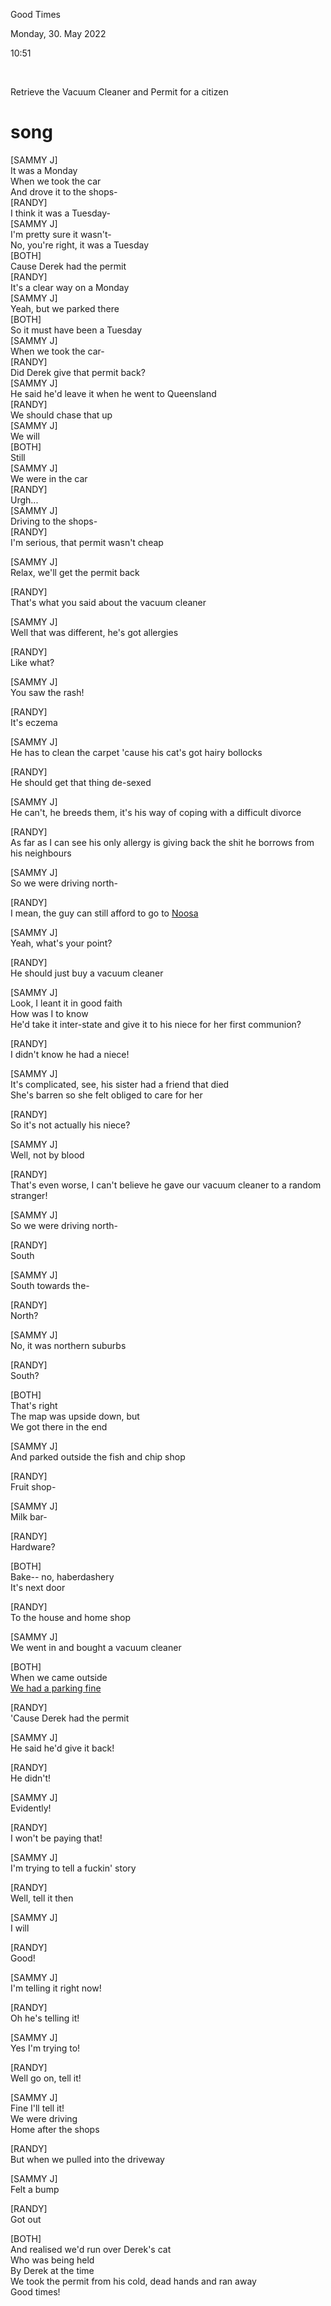 Good Times

Monday, 30. May 2022

10:51

 

Retrieve the Vacuum Cleaner and Permit for a citizen
# song
[SAMMY J]  
It was a Monday  
When we took the car  
And drove it to the shops-  
[RANDY]  
I think it was a Tuesday-  
[SAMMY J]  
I'm pretty sure it wasn't-  
No, you're right, it was a Tuesday  
[BOTH]  
Cause Derek had the permit  
[RANDY]  
It's a clear way on a Monday  
[SAMMY J]  
Yeah, but we parked there  
[BOTH]  
So it must have been a Tuesday  
[SAMMY J]  
When we took the car-  
[RANDY]  
Did Derek give that permit back?  
[SAMMY J]  
He said he'd leave it when he went to Queensland  
[RANDY]  
We should chase that up  
[SAMMY J]  
We will  
[BOTH]  
Still  
[SAMMY J]  
We were in the car  
[RANDY]  
Urgh...  
[SAMMY J]  
Driving to the shops-  
[RANDY]  
I'm serious, that permit wasn't cheap  
  
[SAMMY J]  
Relax, we'll get the permit back  
  
[RANDY]  
That's what you said about the vacuum cleaner  
  
[SAMMY J]  
Well that was different, he's got allergies  
  
[RANDY]  
Like what?  
  
[SAMMY J]  
You saw the rash!  
  
[RANDY]  
It's eczema  
  
[SAMMY J]  
He has to clean the carpet 'cause his cat's got hairy bollocks  

[RANDY]  
He should get that thing de-sexed  
  
[SAMMY J]  
He can't, he breeds them, it's his way of coping with a difficult divorce  
  
[RANDY]  
As far as I can see his only allergy is giving back the shit he borrows from his neighbours  
  
[SAMMY J]  
So we were driving north-  
  
[RANDY]  
I mean, the guy can still afford to go to [Noosa](https://genius.com/22557194/Sammy-j-and-randy-good-times/Noosa)  
  
[SAMMY J]  
Yeah, what's your point?  
  
[RANDY]  
He should just buy a vacuum cleaner  
  
[SAMMY J]  
Look, I leant it in good faith  
How was I to know  
He'd take it inter-state and give it to his niece for her first communion?  
  
[RANDY]  
I didn't know he had a niece!  
  
[SAMMY J]  
It's complicated, see, his sister had a friend that died  
She's barren so she felt obliged to care for her  
  
[RANDY]  
So it's not actually his niece?  
  
[SAMMY J]  
Well, not by blood  
  
[RANDY]  
That's even worse, I can't believe he gave our vacuum cleaner to a random stranger!  
  
[SAMMY J]  
So we were driving north-  
  
[RANDY]  
South  
  
[SAMMY J]  
South towards the-  
  
[RANDY]  
North?  
  
[SAMMY J]  
No, it was northern suburbs  
  
[RANDY]  
South?  
  
[BOTH]  
That's right  
The map was upside down, but  
We got there in the end  
  
[SAMMY J]  
And parked outside the fish and chip shop  
  
[RANDY]  
Fruit shop-  
  
[SAMMY J]  
Milk bar-  
  
[RANDY]  
Hardware?  
  
[BOTH]  
Bake-- no, haberdashery  
It's next door  
  
[RANDY]  
To the house and home shop  
  
[SAMMY J]  
We went in and bought a vacuum cleaner  
  
[BOTH]  
When we came outside  
[We had a parking fine](https://genius.com/25206686/Sammy-j-and-randy-good-times/We-had-a-parking-fine)  
  
[RANDY]  
'Cause Derek had the permit  
  
[SAMMY J]  
He said he'd give it back!  
  
[RANDY]  
He didn't!  
  
[SAMMY J]  
Evidently!  
  
[RANDY]  
I won't be paying that!  
  
[SAMMY J]  
I'm trying to tell a fuckin' story  
  
[RANDY]  
Well, tell it then  
  
[SAMMY J]  
I will  
  
[RANDY]  
Good!  
  
[SAMMY J]  
I'm telling it right now!  
  
[RANDY]  
Oh he's telling it!  
  
[SAMMY J]  
Yes I'm trying to!  
  
[RANDY]  
Well go on, tell it!  
  
[SAMMY J]  
Fine I'll tell it!  
We were driving  
Home after the shops  
  
[RANDY]  
But when we pulled into the driveway  
  
[SAMMY J]  
Felt a bump  
  
[RANDY]  
Got out  
  
[BOTH]  
And realised we'd run over Derek's cat  
Who was being held  
By Derek at the time  
We took the permit from his cold, dead hands and ran away  
Good times!